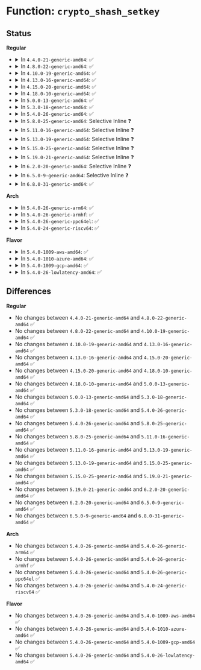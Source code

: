# Function: <code>crypto_shash_setkey</code>

## Status
<b>Regular</b>
<ul>
<li>
<details>
<summary>In <code>4.4.0-21-generic-amd64</code>: ✅</summary>

```c
int crypto_shash_setkey(struct crypto_shash * tfm, const u8 * key, unsigned int keylen)
```

```json
{
  "name": "crypto_shash_setkey",
  "collision_type": "Unique Global",
  "inline_type": "No",
  "funcs": [
    {
      "addr": 18446744071582659936,
      "name": "crypto_shash_setkey",
      "external": true,
      "loc": "crypto/shash.c:54",
      "file": "crypto/shash.c",
      "inline": "seen, unknown",
      "caller_inline": [],
      "caller_func": [
        "security/integrity/evm/evm_crypto.c:init_desc",
        "crypto/shash.c:shash_async_setkey",
        "crypto/shash.c:shash_compat_setkey"
      ]
    }
  ],
  "symbols": [
    {
      "addr": 18446744071582659936,
      "name": "crypto_shash_setkey",
      "section": ".text",
      "bind": "STB_GLOBAL",
      "size": 182
    }
  ]
}
```
</details>
</li>
<li>
<details>
<summary>In <code>4.8.0-22-generic-amd64</code>: ✅</summary>

```c
int crypto_shash_setkey(struct crypto_shash * tfm, const u8 * key, unsigned int keylen)
```

```json
{
  "name": "crypto_shash_setkey",
  "collision_type": "Unique Global",
  "inline_type": "No",
  "funcs": [
    {
      "addr": 18446744071582906080,
      "name": "crypto_shash_setkey",
      "external": true,
      "loc": "crypto/shash.c:54",
      "file": "crypto/shash.c",
      "inline": "seen, unknown",
      "caller_inline": [],
      "caller_func": [
        "security/integrity/evm/evm_crypto.c:init_desc",
        "crypto/shash.c:shash_async_setkey",
        "crypto/drbg.c:drbg_kcapi_hmacsetkey",
        "crypto/drbg.c:drbg_kcapi_hmacsetkey"
      ]
    }
  ],
  "symbols": [
    {
      "addr": 18446744071582906080,
      "name": "crypto_shash_setkey",
      "section": ".text",
      "bind": "STB_GLOBAL",
      "size": 184
    }
  ]
}
```
</details>
</li>
<li>
<details>
<summary>In <code>4.10.0-19-generic-amd64</code>: ✅</summary>

```c
int crypto_shash_setkey(struct crypto_shash * tfm, const u8 * key, unsigned int keylen)
```

```json
{
  "name": "crypto_shash_setkey",
  "collision_type": "Unique Global",
  "inline_type": "No",
  "funcs": [
    {
      "addr": 18446744071583005808,
      "name": "crypto_shash_setkey",
      "external": true,
      "loc": "crypto/shash.c:54",
      "file": "crypto/shash.c",
      "inline": "seen, unknown",
      "caller_inline": [],
      "caller_func": [
        "security/integrity/evm/evm_crypto.c:init_desc",
        "crypto/shash.c:shash_async_setkey",
        "crypto/drbg.c:drbg_kcapi_hmacsetkey",
        "crypto/drbg.c:drbg_kcapi_hmacsetkey",
        "net/ipv6/seg6_hmac.c:seg6_hmac_compute"
      ]
    }
  ],
  "symbols": [
    {
      "addr": 18446744071583005808,
      "name": "crypto_shash_setkey",
      "section": ".text",
      "bind": "STB_GLOBAL",
      "size": 184
    }
  ]
}
```
</details>
</li>
<li>
<details>
<summary>In <code>4.13.0-16-generic-amd64</code>: ✅</summary>

```c
int crypto_shash_setkey(struct crypto_shash * tfm, const u8 * key, unsigned int keylen)
```

```json
{
  "name": "crypto_shash_setkey",
  "collision_type": "Unique Global",
  "inline_type": "No",
  "funcs": [
    {
      "addr": 18446744071583056176,
      "name": "crypto_shash_setkey",
      "external": true,
      "loc": "crypto/shash.c:55",
      "file": "crypto/shash.c",
      "inline": "seen, unknown",
      "caller_inline": [],
      "caller_func": [
        "security/integrity/evm/evm_crypto.c:init_desc",
        "crypto/shash.c:shash_async_setkey",
        "crypto/drbg.c:drbg_kcapi_hmacsetkey",
        "net/ipv6/seg6_hmac.c:seg6_hmac_compute"
      ]
    }
  ],
  "symbols": [
    {
      "addr": 18446744071583056176,
      "name": "crypto_shash_setkey",
      "section": ".text",
      "bind": "STB_GLOBAL",
      "size": 163
    }
  ]
}
```
</details>
</li>
<li>
<details>
<summary>In <code>4.15.0-20-generic-amd64</code>: ✅</summary>

```c
int crypto_shash_setkey(struct crypto_shash * tfm, const u8 * key, unsigned int keylen)
```

```json
{
  "name": "crypto_shash_setkey",
  "collision_type": "Unique Global",
  "inline_type": "No",
  "funcs": [
    {
      "addr": 18446744071583222256,
      "name": "crypto_shash_setkey",
      "external": true,
      "loc": "crypto/shash.c:56",
      "file": "crypto/shash.c",
      "inline": "seen, unknown",
      "caller_inline": [],
      "caller_func": [
        "security/integrity/evm/evm_crypto.c:init_desc",
        "crypto/shash.c:shash_async_setkey",
        "crypto/drbg.c:drbg_kcapi_hmacsetkey",
        "net/ipv6/seg6_hmac.c:seg6_hmac_compute"
      ]
    }
  ],
  "symbols": [
    {
      "addr": 18446744071583222256,
      "name": "crypto_shash_setkey",
      "section": ".text",
      "bind": "STB_GLOBAL",
      "size": 183
    }
  ]
}
```
</details>
</li>
<li>
<details>
<summary>In <code>4.18.0-10-generic-amd64</code>: ✅</summary>

```c
int crypto_shash_setkey(struct crypto_shash * tfm, const u8 * key, unsigned int keylen)
```

```json
{
  "name": "crypto_shash_setkey",
  "collision_type": "Unique Global",
  "inline_type": "No",
  "funcs": [
    {
      "addr": 18446744071583430224,
      "name": "crypto_shash_setkey",
      "external": true,
      "loc": "crypto/shash.c:56",
      "file": "crypto/shash.c",
      "inline": "seen, unknown",
      "caller_inline": [],
      "caller_func": [
        "security/integrity/evm/evm_crypto.c:init_desc",
        "crypto/shash.c:shash_async_setkey",
        "crypto/drbg.c:drbg_kcapi_hmacsetkey",
        "net/ipv6/seg6_hmac.c:seg6_hmac_compute"
      ]
    }
  ],
  "symbols": [
    {
      "addr": 18446744071583430224,
      "name": "crypto_shash_setkey",
      "section": ".text",
      "bind": "STB_GLOBAL",
      "size": 183
    }
  ]
}
```
</details>
</li>
<li>
<details>
<summary>In <code>5.0.0-13-generic-amd64</code>: ✅</summary>

```c
int crypto_shash_setkey(struct crypto_shash * tfm, const u8 * key, unsigned int keylen)
```

```json
{
  "name": "crypto_shash_setkey",
  "collision_type": "Unique Global",
  "inline_type": "No",
  "funcs": [
    {
      "addr": 18446744071583551616,
      "name": "crypto_shash_setkey",
      "external": true,
      "loc": "crypto/shash.c:63",
      "file": "crypto/shash.c",
      "inline": "seen, unknown",
      "caller_inline": [],
      "caller_func": [
        "security/keys/trusted.c:TSS_rawhmac",
        "security/integrity/evm/evm_crypto.c:init_desc",
        "crypto/shash.c:shash_async_setkey",
        "crypto/drbg.c:drbg_kcapi_hmacsetkey",
        "net/ipv6/seg6_hmac.c:seg6_hmac_compute"
      ]
    }
  ],
  "symbols": [
    {
      "addr": 18446744071583551616,
      "name": "crypto_shash_setkey",
      "section": ".text",
      "bind": "STB_GLOBAL",
      "size": 215
    }
  ]
}
```
</details>
</li>
<li>
<details>
<summary>In <code>5.3.0-18-generic-amd64</code>: ✅</summary>

```c
int crypto_shash_setkey(struct crypto_shash * tfm, const u8 * key, unsigned int keylen)
```

```json
{
  "name": "crypto_shash_setkey",
  "collision_type": "Unique Global",
  "inline_type": "No",
  "funcs": [
    {
      "addr": 18446744071583740800,
      "name": "crypto_shash_setkey",
      "external": true,
      "loc": "crypto/shash.c:58",
      "file": "crypto/shash.c",
      "inline": "seen, unknown",
      "caller_inline": [],
      "caller_func": [
        "security/keys/trusted.c:TSS_rawhmac",
        "security/integrity/evm/evm_crypto.c:init_desc",
        "crypto/shash.c:shash_async_setkey",
        "crypto/drbg.c:drbg_kcapi_hmacsetkey",
        "net/ipv6/seg6_hmac.c:seg6_hmac_compute"
      ]
    }
  ],
  "symbols": [
    {
      "addr": 18446744071583740800,
      "name": "crypto_shash_setkey",
      "section": ".text",
      "bind": "STB_GLOBAL",
      "size": 215
    }
  ]
}
```
</details>
</li>
<li>
<details>
<summary>In <code>5.4.0-26-generic-amd64</code>: ✅</summary>

```c
int crypto_shash_setkey(struct crypto_shash * tfm, const u8 * key, unsigned int keylen)
```

```json
{
  "name": "crypto_shash_setkey",
  "collision_type": "Unique Global",
  "inline_type": "No",
  "funcs": [
    {
      "addr": 18446744071583850560,
      "name": "crypto_shash_setkey",
      "external": true,
      "loc": "crypto/shash.c:58",
      "file": "crypto/shash.c",
      "inline": "seen, unknown",
      "caller_inline": [],
      "caller_func": [
        "fs/crypto/hkdf.c:fscrypt_init_hkdf",
        "fs/crypto/hkdf.c:hkdf_extract",
        "security/keys/trusted.c:TSS_rawhmac",
        "security/integrity/evm/evm_crypto.c:init_desc",
        "crypto/shash.c:shash_async_setkey",
        "crypto/drbg.c:drbg_kcapi_hmacsetkey",
        "net/ipv6/seg6_hmac.c:seg6_hmac_compute"
      ]
    }
  ],
  "symbols": [
    {
      "addr": 18446744071583850560,
      "name": "crypto_shash_setkey",
      "section": ".text",
      "bind": "STB_GLOBAL",
      "size": 215
    }
  ]
}
```
</details>
</li>
<li>
<details>
<summary>In <code>5.8.0-25-generic-amd64</code>: Selective Inline ❓</summary>

```c
int crypto_shash_setkey(struct crypto_shash * tfm, const u8 * key, unsigned int keylen)
```

```json
{
  "name": "crypto_shash_setkey",
  "collision_type": "Unique Global",
  "inline_type": "Selective",
  "funcs": [
    {
      "addr": 18446744071584241664,
      "name": "crypto_shash_setkey",
      "external": true,
      "loc": "crypto/shash.c:57",
      "file": "crypto/shash.c",
      "inline": "not declared, inlined",
      "caller_inline": [
        "crypto/shash.c:shash_async_setkey"
      ],
      "caller_func": [
        "fs/crypto/hkdf.c:fscrypt_init_hkdf",
        "fs/crypto/hkdf.c:fscrypt_init_hkdf",
        "security/keys/trusted-keys/trusted_tpm1.c:TSS_rawhmac",
        "security/integrity/evm/evm_crypto.c:init_desc",
        "crypto/drbg.c:drbg_hmac_update",
        "crypto/drbg.c:drbg_hmac_update"
      ]
    }
  ],
  "symbols": [
    {
      "addr": 18446744071584239632,
      "name": "crypto_shash_setkey",
      "section": ".text",
      "bind": "STB_GLOBAL",
      "size": 83
    }
  ]
}
```
</details>
</li>
<li>
<details>
<summary>In <code>5.11.0-16-generic-amd64</code>: Selective Inline ❓</summary>

```c
int crypto_shash_setkey(struct crypto_shash * tfm, const u8 * key, unsigned int keylen)
```

```json
{
  "name": "crypto_shash_setkey",
  "collision_type": "Unique Global",
  "inline_type": "Selective",
  "funcs": [
    {
      "addr": 18446744071584360240,
      "name": "crypto_shash_setkey",
      "external": true,
      "loc": "crypto/shash.c:57",
      "file": "crypto/shash.c",
      "inline": "not declared, inlined",
      "caller_inline": [
        "crypto/shash.c:shash_async_setkey"
      ],
      "caller_func": [
        "fs/crypto/hkdf.c:fscrypt_init_hkdf",
        "fs/crypto/hkdf.c:fscrypt_init_hkdf",
        "security/keys/trusted-keys/trusted_tpm1.c:TSS_rawhmac",
        "security/integrity/evm/evm_crypto.c:init_desc",
        "crypto/drbg.c:drbg_hmac_update",
        "crypto/drbg.c:drbg_hmac_update"
      ]
    }
  ],
  "symbols": [
    {
      "addr": 18446744071584358144,
      "name": "crypto_shash_setkey",
      "section": ".text",
      "bind": "STB_GLOBAL",
      "size": 83
    }
  ]
}
```
</details>
</li>
<li>
<details>
<summary>In <code>5.13.0-19-generic-amd64</code>: Selective Inline ❓</summary>

```c
int crypto_shash_setkey(struct crypto_shash * tfm, const u8 * key, unsigned int keylen)
```

```json
{
  "name": "crypto_shash_setkey",
  "collision_type": "Unique Global",
  "inline_type": "Selective",
  "funcs": [
    {
      "addr": 18446744071584394704,
      "name": "crypto_shash_setkey",
      "external": true,
      "loc": "crypto/shash.c:69",
      "file": "crypto/shash.c",
      "inline": "not declared, inlined",
      "caller_inline": [
        "crypto/shash.c:shash_async_setkey"
      ],
      "caller_func": [
        "fs/crypto/hkdf.c:fscrypt_init_hkdf",
        "fs/crypto/hkdf.c:fscrypt_init_hkdf",
        "security/keys/trusted-keys/trusted_tpm1.c:TSS_rawhmac",
        "security/integrity/evm/evm_crypto.c:init_desc",
        "crypto/drbg.c:drbg_hmac_update",
        "crypto/drbg.c:drbg_hmac_update"
      ]
    }
  ],
  "symbols": [
    {
      "addr": 18446744071584392608,
      "name": "crypto_shash_setkey",
      "section": ".text",
      "bind": "STB_GLOBAL",
      "size": 83
    }
  ]
}
```
</details>
</li>
<li>
<details>
<summary>In <code>5.15.0-25-generic-amd64</code>: Selective Inline ❓</summary>

```c
int crypto_shash_setkey(struct crypto_shash * tfm, const u8 * key, unsigned int keylen)
```

```json
{
  "name": "crypto_shash_setkey",
  "collision_type": "Unique Global",
  "inline_type": "Selective",
  "funcs": [
    {
      "addr": 18446744071584789936,
      "name": "crypto_shash_setkey",
      "external": true,
      "loc": "crypto/shash.c:69",
      "file": "crypto/shash.c",
      "inline": "not declared, inlined",
      "caller_inline": [
        "crypto/shash.c:shash_async_setkey"
      ],
      "caller_func": [
        "fs/crypto/hkdf.c:fscrypt_init_hkdf",
        "fs/crypto/hkdf.c:fscrypt_init_hkdf",
        "security/keys/trusted-keys/trusted_tpm1.c:TSS_rawhmac",
        "security/integrity/evm/evm_crypto.c:init_desc",
        "crypto/drbg.c:drbg_hmac_update",
        "crypto/drbg.c:drbg_hmac_update"
      ]
    }
  ],
  "symbols": [
    {
      "addr": 18446744071584787840,
      "name": "crypto_shash_setkey",
      "section": ".text",
      "bind": "STB_GLOBAL",
      "size": 83
    }
  ]
}
```
</details>
</li>
<li>
<details>
<summary>In <code>5.19.0-21-generic-amd64</code>: Selective Inline ❓</summary>

```c
int crypto_shash_setkey(struct crypto_shash * tfm, const u8 * key, unsigned int keylen)
```

```json
{
  "name": "crypto_shash_setkey",
  "collision_type": "Unique Global",
  "inline_type": "Selective",
  "funcs": [
    {
      "addr": 18446744071585476112,
      "name": "crypto_shash_setkey",
      "external": true,
      "loc": "crypto/shash.c:69",
      "file": "crypto/shash.c",
      "inline": "not declared, inlined",
      "caller_inline": [
        "crypto/shash.c:shash_async_setkey"
      ],
      "caller_func": [
        "fs/crypto/hkdf.c:fscrypt_init_hkdf",
        "fs/crypto/hkdf.c:fscrypt_init_hkdf",
        "security/keys/trusted-keys/trusted_tpm1.c:TSS_rawhmac",
        "security/integrity/evm/evm_crypto.c:init_desc",
        "crypto/drbg.c:drbg_hmac_update",
        "crypto/drbg.c:drbg_hmac_update",
        "crypto/drbg.c:drbg_hmac_update",
        "crypto/drbg.c:drbg_hmac_update",
        "crypto/kdf_sp800108.c:crypto_kdf108_setkey"
      ]
    }
  ],
  "symbols": [
    {
      "addr": 18446744071585475168,
      "name": "crypto_shash_setkey",
      "section": ".text",
      "bind": "STB_GLOBAL",
      "size": 93
    }
  ]
}
```
</details>
</li>
<li>
<details>
<summary>In <code>6.2.0-20-generic-amd64</code>: Selective Inline ❓</summary>

```c
int crypto_shash_setkey(struct crypto_shash * tfm, const u8 * key, unsigned int keylen)
```

```json
{
  "name": "crypto_shash_setkey",
  "collision_type": "Unique Global",
  "inline_type": "Selective",
  "funcs": [
    {
      "addr": 18446744071586237088,
      "name": "crypto_shash_setkey",
      "external": true,
      "loc": "crypto/shash.c:59",
      "file": "crypto/shash.c",
      "inline": "not declared, inlined",
      "caller_inline": [
        "crypto/shash.c:shash_async_setkey"
      ],
      "caller_func": [
        "fs/crypto/hkdf.c:fscrypt_init_hkdf",
        "fs/crypto/hkdf.c:fscrypt_init_hkdf",
        "security/keys/trusted-keys/trusted_tpm1.c:TSS_rawhmac",
        "security/integrity/evm/evm_crypto.c:init_desc",
        "crypto/drbg.c:drbg_hmac_update",
        "crypto/drbg.c:drbg_hmac_update",
        "crypto/drbg.c:drbg_hmac_update",
        "crypto/drbg.c:drbg_hmac_update",
        "crypto/kdf_sp800108.c:crypto_kdf108_setkey"
      ]
    }
  ],
  "symbols": [
    {
      "addr": 18446744071586236048,
      "name": "crypto_shash_setkey",
      "section": ".text",
      "bind": "STB_GLOBAL",
      "size": 93
    }
  ]
}
```
</details>
</li>
<li>
<details>
<summary>In <code>6.5.0-9-generic-amd64</code>: Selective Inline ❓</summary>

```c
int crypto_shash_setkey(struct crypto_shash * tfm, const u8 * key, unsigned int keylen)
```

```json
{
  "name": "crypto_shash_setkey",
  "collision_type": "Unique Global",
  "inline_type": "Selective",
  "funcs": [
    {
      "addr": 18446744071586474592,
      "name": "crypto_shash_setkey",
      "external": true,
      "loc": "crypto/shash.c:68",
      "file": "crypto/shash.c",
      "inline": "not declared, inlined",
      "caller_inline": [
        "crypto/shash.c:shash_async_setkey"
      ],
      "caller_func": [
        "fs/crypto/hkdf.c:fscrypt_init_hkdf",
        "fs/crypto/hkdf.c:fscrypt_init_hkdf",
        "security/keys/trusted-keys/trusted_tpm1.c:TSS_rawhmac",
        "security/integrity/evm/evm_crypto.c:init_desc",
        "crypto/drbg.c:drbg_hmac_update",
        "crypto/drbg.c:drbg_hmac_update",
        "crypto/drbg.c:drbg_hmac_update",
        "crypto/drbg.c:drbg_hmac_update",
        "crypto/kdf_sp800108.c:crypto_kdf108_setkey",
        "net/ipv6/seg6_hmac.c:seg6_hmac_compute"
      ]
    }
  ],
  "symbols": [
    {
      "addr": 18446744071586471840,
      "name": "crypto_shash_setkey",
      "section": ".text",
      "bind": "STB_GLOBAL",
      "size": 93
    }
  ]
}
```
</details>
</li>
<li>
<details>
<summary>In <code>6.8.0-31-generic-amd64</code>: ✅</summary>

```c
int crypto_shash_setkey(struct crypto_shash * tfm, const u8 * key, unsigned int keylen)
```

```json
{
  "name": "crypto_shash_setkey",
  "collision_type": "Unique Global",
  "inline_type": "No",
  "funcs": [
    {
      "addr": 18446744071586743792,
      "name": "crypto_shash_setkey",
      "external": true,
      "loc": "crypto/shash.c:44",
      "file": "crypto/shash.c",
      "inline": "seen, unknown",
      "caller_inline": [],
      "caller_func": [
        "fs/crypto/hkdf.c:fscrypt_init_hkdf",
        "fs/crypto/hkdf.c:fscrypt_init_hkdf",
        "security/keys/trusted-keys/trusted_tpm1.c:TSS_rawhmac",
        "security/integrity/evm/evm_crypto.c:init_desc",
        "crypto/ahash.c:crypto_ahash_setkey",
        "crypto/drbg.c:drbg_hmac_update",
        "crypto/drbg.c:drbg_hmac_update",
        "crypto/drbg.c:drbg_hmac_update",
        "crypto/drbg.c:drbg_hmac_update",
        "crypto/kdf_sp800108.c:crypto_kdf108_setkey",
        "net/ipv6/seg6_hmac.c:seg6_hmac_compute"
      ]
    }
  ],
  "symbols": [
    {
      "addr": 18446744071586743792,
      "name": "crypto_shash_setkey",
      "section": ".text",
      "bind": "STB_GLOBAL",
      "size": 77
    }
  ]
}
```
</details>
</li>
</ul>
<b>Arch</b>
<ul>
<li>
<details>
<summary>In <code>5.4.0-26-generic-arm64</code>: ✅</summary>

```c
int crypto_shash_setkey(struct crypto_shash * tfm, const u8 * key, unsigned int keylen)
```

```json
{
  "name": "crypto_shash_setkey",
  "collision_type": "Unique Global",
  "inline_type": "No",
  "funcs": [
    {
      "addr": 18446603336495665384,
      "name": "crypto_shash_setkey",
      "external": true,
      "loc": "crypto/shash.c:58",
      "file": "crypto/shash.c",
      "inline": "seen, unknown",
      "caller_inline": [],
      "caller_func": [
        "fs/crypto/hkdf.c:fscrypt_init_hkdf",
        "fs/crypto/hkdf.c:hkdf_extract",
        "security/keys/trusted.c:TSS_rawhmac",
        "security/integrity/evm/evm_crypto.c:init_desc",
        "crypto/shash.c:shash_async_setkey",
        "crypto/drbg.c:drbg_kcapi_hmacsetkey",
        "net/ipv6/seg6_hmac.c:seg6_hmac_compute"
      ]
    }
  ],
  "symbols": [
    {
      "addr": 18446603336495665384,
      "name": "crypto_shash_setkey",
      "section": ".text",
      "bind": "STB_GLOBAL",
      "size": 276
    }
  ]
}
```
</details>
</li>
<li>
<details>
<summary>In <code>5.4.0-26-generic-armhf</code>: ✅</summary>

```c
int crypto_shash_setkey(struct crypto_shash * tfm, const u8 * key, unsigned int keylen)
```

```json
{
  "name": "crypto_shash_setkey",
  "collision_type": "Unique Global",
  "inline_type": "No",
  "funcs": [
    {
      "addr": 3229018556,
      "name": "crypto_shash_setkey",
      "external": true,
      "loc": "crypto/shash.c:58",
      "file": "crypto/shash.c",
      "inline": "seen, unknown",
      "caller_inline": [],
      "caller_func": [
        "fs/crypto/hkdf.c:fscrypt_init_hkdf",
        "fs/crypto/hkdf.c:hkdf_extract",
        "security/keys/trusted.c:TSS_rawhmac",
        "security/integrity/evm/evm_crypto.c:init_desc",
        "crypto/shash.c:shash_async_setkey",
        "crypto/drbg.c:drbg_kcapi_hmacsetkey",
        "net/ipv6/seg6_hmac.c:seg6_hmac_compute"
      ]
    }
  ],
  "symbols": [
    {
      "addr": 3229018556,
      "name": "crypto_shash_setkey",
      "section": ".text",
      "bind": "STB_GLOBAL",
      "size": 220
    }
  ]
}
```
</details>
</li>
<li>
<details>
<summary>In <code>5.4.0-26-generic-ppc64el</code>: ✅</summary>

```c
int crypto_shash_setkey(struct crypto_shash * tfm, const u8 * key, unsigned int keylen)
```

```json
{
  "name": "crypto_shash_setkey",
  "collision_type": "Unique Global",
  "inline_type": "No",
  "funcs": [
    {
      "addr": 13835058055289803872,
      "name": "crypto_shash_setkey",
      "external": true,
      "loc": "crypto/shash.c:58",
      "file": "crypto/shash.c",
      "inline": "seen, unknown",
      "caller_inline": [],
      "caller_func": [
        "fs/crypto/hkdf.c:fscrypt_init_hkdf",
        "fs/crypto/hkdf.c:hkdf_extract",
        "security/keys/trusted.c:TSS_rawhmac",
        "security/integrity/evm/evm_crypto.c:init_desc",
        "crypto/shash.c:shash_async_setkey",
        "crypto/drbg.c:drbg_kcapi_hmacsetkey",
        "net/ipv6/seg6_hmac.c:seg6_hmac_compute"
      ]
    }
  ],
  "symbols": [
    {
      "addr": 13835058055289803872,
      "name": "crypto_shash_setkey",
      "section": ".text",
      "bind": "STB_GLOBAL",
      "size": 336
    }
  ]
}
```
</details>
</li>
<li>
<details>
<summary>In <code>5.4.0-24-generic-riscv64</code>: ✅</summary>

```c
int crypto_shash_setkey(struct crypto_shash * tfm, const u8 * key, unsigned int keylen)
```

```json
{
  "name": "crypto_shash_setkey",
  "collision_type": "Unique Global",
  "inline_type": "No",
  "funcs": [
    {
      "addr": 18446743936274816732,
      "name": "crypto_shash_setkey",
      "external": true,
      "loc": "crypto/shash.c:58",
      "file": "crypto/shash.c",
      "inline": "seen, unknown",
      "caller_inline": [],
      "caller_func": [
        "fs/crypto/hkdf.c:fscrypt_init_hkdf",
        "fs/crypto/hkdf.c:hkdf_extract",
        "security/keys/trusted.c:TSS_rawhmac",
        "security/integrity/evm/evm_crypto.c:init_desc",
        "crypto/shash.c:shash_async_setkey",
        "crypto/drbg.c:drbg_kcapi_hmacsetkey",
        "net/ipv6/seg6_hmac.c:seg6_hmac_compute"
      ]
    }
  ],
  "symbols": [
    {
      "addr": 18446743936274816732,
      "name": "crypto_shash_setkey",
      "section": ".text",
      "bind": "STB_GLOBAL",
      "size": 234
    }
  ]
}
```
</details>
</li>
</ul>
<b>Flavor</b>
<ul>
<li>
<details>
<summary>In <code>5.4.0-1009-aws-amd64</code>: ✅</summary>

```c
int crypto_shash_setkey(struct crypto_shash * tfm, const u8 * key, unsigned int keylen)
```

```json
{
  "name": "crypto_shash_setkey",
  "collision_type": "Unique Global",
  "inline_type": "No",
  "funcs": [
    {
      "addr": 18446744071583819296,
      "name": "crypto_shash_setkey",
      "external": true,
      "loc": "crypto/shash.c:58",
      "file": "crypto/shash.c",
      "inline": "seen, unknown",
      "caller_inline": [],
      "caller_func": [
        "fs/crypto/hkdf.c:fscrypt_init_hkdf",
        "fs/crypto/hkdf.c:hkdf_extract",
        "security/keys/trusted.c:TSS_rawhmac",
        "security/integrity/evm/evm_crypto.c:init_desc",
        "crypto/shash.c:shash_async_setkey",
        "crypto/drbg.c:drbg_kcapi_hmacsetkey",
        "net/ipv6/seg6_hmac.c:seg6_hmac_compute"
      ]
    }
  ],
  "symbols": [
    {
      "addr": 18446744071583819296,
      "name": "crypto_shash_setkey",
      "section": ".text",
      "bind": "STB_GLOBAL",
      "size": 215
    }
  ]
}
```
</details>
</li>
<li>
<details>
<summary>In <code>5.4.0-1010-azure-amd64</code>: ✅</summary>

```c
int crypto_shash_setkey(struct crypto_shash * tfm, const u8 * key, unsigned int keylen)
```

```json
{
  "name": "crypto_shash_setkey",
  "collision_type": "Unique Global",
  "inline_type": "No",
  "funcs": [
    {
      "addr": 18446744071583756352,
      "name": "crypto_shash_setkey",
      "external": true,
      "loc": "crypto/shash.c:58",
      "file": "crypto/shash.c",
      "inline": "seen, unknown",
      "caller_inline": [],
      "caller_func": [
        "fs/crypto/hkdf.c:fscrypt_init_hkdf",
        "fs/crypto/hkdf.c:hkdf_extract",
        "security/keys/trusted.c:TSS_rawhmac",
        "security/integrity/evm/evm_crypto.c:init_desc",
        "crypto/shash.c:shash_async_setkey",
        "crypto/drbg.c:drbg_kcapi_hmacsetkey",
        "net/ipv6/seg6_hmac.c:seg6_hmac_compute"
      ]
    }
  ],
  "symbols": [
    {
      "addr": 18446744071583756352,
      "name": "crypto_shash_setkey",
      "section": ".text",
      "bind": "STB_GLOBAL",
      "size": 215
    }
  ]
}
```
</details>
</li>
<li>
<details>
<summary>In <code>5.4.0-1009-gcp-amd64</code>: ✅</summary>

```c
int crypto_shash_setkey(struct crypto_shash * tfm, const u8 * key, unsigned int keylen)
```

```json
{
  "name": "crypto_shash_setkey",
  "collision_type": "Unique Global",
  "inline_type": "No",
  "funcs": [
    {
      "addr": 18446744071583803056,
      "name": "crypto_shash_setkey",
      "external": true,
      "loc": "crypto/shash.c:58",
      "file": "crypto/shash.c",
      "inline": "seen, unknown",
      "caller_inline": [],
      "caller_func": [
        "fs/crypto/hkdf.c:fscrypt_init_hkdf",
        "fs/crypto/hkdf.c:hkdf_extract",
        "security/keys/trusted.c:TSS_rawhmac",
        "security/integrity/evm/evm_crypto.c:init_desc",
        "crypto/shash.c:shash_async_setkey",
        "crypto/drbg.c:drbg_kcapi_hmacsetkey",
        "net/ipv6/seg6_hmac.c:seg6_hmac_compute"
      ]
    }
  ],
  "symbols": [
    {
      "addr": 18446744071583803056,
      "name": "crypto_shash_setkey",
      "section": ".text",
      "bind": "STB_GLOBAL",
      "size": 215
    }
  ]
}
```
</details>
</li>
<li>
<details>
<summary>In <code>5.4.0-26-lowlatency-amd64</code>: ✅</summary>

```c
int crypto_shash_setkey(struct crypto_shash * tfm, const u8 * key, unsigned int keylen)
```

```json
{
  "name": "crypto_shash_setkey",
  "collision_type": "Unique Global",
  "inline_type": "No",
  "funcs": [
    {
      "addr": 18446744071583904096,
      "name": "crypto_shash_setkey",
      "external": true,
      "loc": "crypto/shash.c:58",
      "file": "crypto/shash.c",
      "inline": "seen, unknown",
      "caller_inline": [],
      "caller_func": [
        "fs/crypto/hkdf.c:fscrypt_init_hkdf",
        "fs/crypto/hkdf.c:hkdf_extract",
        "security/keys/trusted.c:TSS_rawhmac",
        "security/integrity/evm/evm_crypto.c:init_desc",
        "crypto/shash.c:shash_async_setkey",
        "crypto/drbg.c:drbg_kcapi_hmacsetkey",
        "net/ipv6/seg6_hmac.c:seg6_hmac_compute"
      ]
    }
  ],
  "symbols": [
    {
      "addr": 18446744071583904096,
      "name": "crypto_shash_setkey",
      "section": ".text",
      "bind": "STB_GLOBAL",
      "size": 215
    }
  ]
}
```
</details>
</li>
</ul>

## Differences
<b>Regular</b>
<ul>
<li>
No changes between <code>4.4.0-21-generic-amd64</code> and <code>4.8.0-22-generic-amd64</code> ✅
</li>
<li>
No changes between <code>4.8.0-22-generic-amd64</code> and <code>4.10.0-19-generic-amd64</code> ✅
</li>
<li>
No changes between <code>4.10.0-19-generic-amd64</code> and <code>4.13.0-16-generic-amd64</code> ✅
</li>
<li>
No changes between <code>4.13.0-16-generic-amd64</code> and <code>4.15.0-20-generic-amd64</code> ✅
</li>
<li>
No changes between <code>4.15.0-20-generic-amd64</code> and <code>4.18.0-10-generic-amd64</code> ✅
</li>
<li>
No changes between <code>4.18.0-10-generic-amd64</code> and <code>5.0.0-13-generic-amd64</code> ✅
</li>
<li>
No changes between <code>5.0.0-13-generic-amd64</code> and <code>5.3.0-18-generic-amd64</code> ✅
</li>
<li>
No changes between <code>5.3.0-18-generic-amd64</code> and <code>5.4.0-26-generic-amd64</code> ✅
</li>
<li>
No changes between <code>5.4.0-26-generic-amd64</code> and <code>5.8.0-25-generic-amd64</code> ✅
</li>
<li>
No changes between <code>5.8.0-25-generic-amd64</code> and <code>5.11.0-16-generic-amd64</code> ✅
</li>
<li>
No changes between <code>5.11.0-16-generic-amd64</code> and <code>5.13.0-19-generic-amd64</code> ✅
</li>
<li>
No changes between <code>5.13.0-19-generic-amd64</code> and <code>5.15.0-25-generic-amd64</code> ✅
</li>
<li>
No changes between <code>5.15.0-25-generic-amd64</code> and <code>5.19.0-21-generic-amd64</code> ✅
</li>
<li>
No changes between <code>5.19.0-21-generic-amd64</code> and <code>6.2.0-20-generic-amd64</code> ✅
</li>
<li>
No changes between <code>6.2.0-20-generic-amd64</code> and <code>6.5.0-9-generic-amd64</code> ✅
</li>
<li>
No changes between <code>6.5.0-9-generic-amd64</code> and <code>6.8.0-31-generic-amd64</code> ✅
</li>
</ul>
<b>Arch</b>
<ul>
<li>
No changes between <code>5.4.0-26-generic-amd64</code> and <code>5.4.0-26-generic-arm64</code> ✅
</li>
<li>
No changes between <code>5.4.0-26-generic-amd64</code> and <code>5.4.0-26-generic-armhf</code> ✅
</li>
<li>
No changes between <code>5.4.0-26-generic-amd64</code> and <code>5.4.0-26-generic-ppc64el</code> ✅
</li>
<li>
No changes between <code>5.4.0-26-generic-amd64</code> and <code>5.4.0-24-generic-riscv64</code> ✅
</li>
</ul>
<b>Flavor</b>
<ul>
<li>
No changes between <code>5.4.0-26-generic-amd64</code> and <code>5.4.0-1009-aws-amd64</code> ✅
</li>
<li>
No changes between <code>5.4.0-26-generic-amd64</code> and <code>5.4.0-1010-azure-amd64</code> ✅
</li>
<li>
No changes between <code>5.4.0-26-generic-amd64</code> and <code>5.4.0-1009-gcp-amd64</code> ✅
</li>
<li>
No changes between <code>5.4.0-26-generic-amd64</code> and <code>5.4.0-26-lowlatency-amd64</code> ✅
</li>
</ul>
